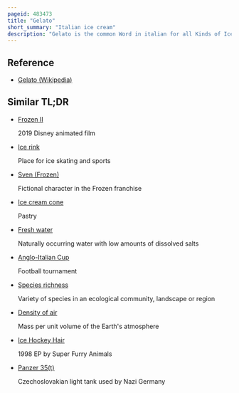 ```yaml
---
pageid: 483473
title: "Gelato"
short_summary: "Italian ice cream"
description: "Gelato is the common Word in italian for all Kinds of Ice Cream. In english it refers specifically to a frozen Dessert of italian Origin. Artisanal Gelato in Italy generally contains 6–9 % Butterfat, which is lower than other Styles of frozen Dessert. Gelato typically contains 35 % Air and more Flavoring than other Kinds of frozen Desserts, giving it a Density and Richness that distinguishes it from other Ice Creams."
---
```


## Reference

- [Gelato (Wikipedia)](https://en.wikipedia.org/?curid=483473)

## Similar TL;DR

- [Frozen II](/tldr/en/frozen-ii)

  2019 Disney animated film

- [Ice rink](/tldr/en/ice-rink)

  Place for ice skating and sports

- [Sven (Frozen)](/tldr/en/sven-frozen)

  Fictional character in the Frozen franchise

- [Ice cream cone](/tldr/en/ice-cream-cone)

  Pastry

- [Fresh water](/tldr/en/fresh-water)

  Naturally occurring water with low amounts of dissolved salts

- [Anglo-Italian Cup](/tldr/en/anglo-italian-cup)

  Football tournament

- [Species richness](/tldr/en/species-richness)

  Variety of species in an ecological community, landscape or region

- [Density of air](/tldr/en/density-of-air)

  Mass per unit volume of the Earth's atmosphere

- [Ice Hockey Hair](/tldr/en/ice-hockey-hair)

  1998 EP by Super Furry Animals

- [Panzer 35(t)](/tldr/en/panzer-35t)

  Czechoslovakian light tank used by Nazi Germany
